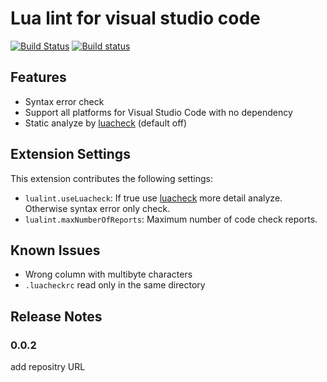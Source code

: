 # Lua lint for visual studio code

[![Build Status](https://travis-ci.org/satoren/kaguya.svg?branch=master)](https://travis-ci.org/satoren/kaguya)
[![Build status](https://ci.appveyor.com/api/projects/status/her345kmbtg0htp7/branch/master?svg=true)](https://ci.appveyor.com/project/satoren/lualint-for-vscode/branch/master)



## Features
* Syntax error check
* Support all platforms for Visual Studio Code with no dependency
* Static analyze by [luacheck](https://github.com/mpeterv/luacheck) (default off)

## Extension Settings

This extension contributes the following settings:

* `lualint.useLuacheck`: If true use [luacheck](https://github.com/mpeterv/luacheck) more detail analyze. Otherwise syntax error only check.
* `lualint.maxNumberOfReports`: Maximum number of code check reports.

## Known Issues

* Wrong column with multibyte characters
* ``.luacheckrc`` read only in the same directory

## Release Notes

### 0.0.2
add repositry URL
